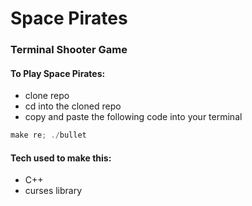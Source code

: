# Space Pirates
### Terminal Shooter Game


#### To Play Space Pirates:
* clone repo
* cd into the cloned repo 
* copy and paste the following code into your terminal
```javascript
make re; ./bullet
```



#### Tech used to make this:
 * C++
 * curses library